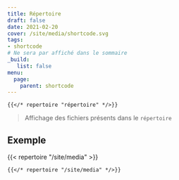 ```yaml
---
title: Répertoire
draft: false 
date: 2021-02-20 
cover: /site/media/shortcode.svg
tags:
- shortcode
# Ne sera par affiché dans le sommaire
_build:
   list: false
menu: 
  page:
    parent: shortcode
---
```

```tpl
{{</* repertoire "répertoire" */>}}
```
<!--more-->
> Affichage des fichiers présents dans le `répertoire`  

## Exemple

{{< repertoire "/site/media" >}}

```tpl
{{</* repertoire "/site/media" */>}}
```
